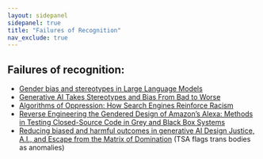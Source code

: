 ```yaml
---
layout: sidepanel
sidepanel: true
title: "Failures of Recognition"
nav_exclude: true
---
```


## Failures of recognition:
- <a href="https://dl.acm.org/doi/fullHtml/10.1145/3582269.3615599" target="_blank" style="text-decoration: underline;">Gender bias and stereotypes in Large Language Models</a>
- <a href="https://www.bloomberg.com/graphics/2023-generative-ai-bias/" target="_blank" style="text-decoration: underline;">Generative AI Takes Stereotypes and Bias From Bad to Worse </a>
- <a href="https://www.jstor.org/stable/j.ctt1pwt9w5" target="_blank" style="text-decoration: underline;">Algorithms of Oppression: How Search Engines Reinforce Racism </a>
- <a href="https://digitalhumanities.org/dhq/vol/17/2/000700/000700.html" target="_blank" style="text-decoration: underline;">Reverse Engineering the Gendered Design of Amazon’s Alexa: Methods in Testing Closed-Source Code in Grey and Black Box Systems</a>
- <a href="https://jods.mitpress.mit.edu/pub/costanza-chock/release/4" target="_blank" style="text-decoration: underline;">Reducing biased and harmful outcomes in generative AI 
Design Justice, A.I., and Escape from the Matrix of Domination</a> (TSA flags trans bodies as anomalies)
